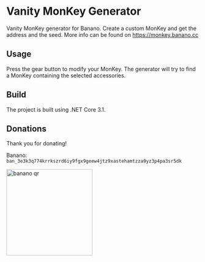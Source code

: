 # Vanity MonKey Generator
Vanity MonKey generator for Banano.
Create a custom MonKey and get the address and the seed.
More info can be found on https://monkey.banano.cc

## Usage
Press the gear button to modify your MonKey. The generator will try to find a MonKey containing the selected accessories.

## Build
The project is built using .NET Core 3.1.

## Donations
Thank you for donating!

Banano: `ban_3e3k3q774krrkszrd6iy9fgx9geew4jtz9xastehamtzza9yz3p4pa3sr5dk`
<br/>
<p align="left">
<img src="https://user-images.githubusercontent.com/43248015/126831923-59b86884-35f2-4e2e-bfdc-361bdb149aa2.png" width="225" alt="banano qr">
</a>
</p>
<br/>
